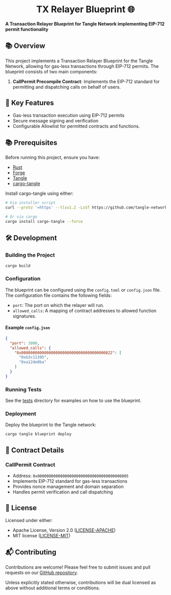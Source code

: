 # <h1 align="center"> TX Relayer Blueprint 🌐 </h1>

**A Transaction Relayer Blueprint for Tangle Network implementing EIP-712 permit functionality**

## 📚 Overview

This project implements a Transaction Relayer Blueprint for the Tangle Network, allowing for gas-less transactions through EIP-712 permits. The blueprint consists of two main components:

1. **CallPermit Precompile Contract**: Implements the EIP-712 standard for permitting and dispatching calls on behalf of users.

## 🔑 Key Features

- Gas-less transaction execution using EIP-712 permits
- Secure message signing and verification
- Configurable Allowlist for permitted contracts and functions.

## 📚 Prerequisites

Before running this project, ensure you have:

- [Rust](https://www.rust-lang.org/tools/install)
- [Forge](https://getfoundry.sh)
- [Tangle](https://github.com/tangle-network/tangle?tab=readme-ov-file#-getting-started-)
- [cargo-tangle](https://crates.io/crates/cargo-tangle)

Install cargo-tangle using either:

```bash
# Via installer script
curl --proto '=https' --tlsv1.2 -LsSf https://github.com/tangle-network/gadget/releases/download/cargo-tangle-v0.1.2/cargo-tangle-installer.sh | sh

# Or via cargo
cargo install cargo-tangle --force
```

## 🛠️ Development

### Building the Project

```bash
cargo build
```

### Configuration

The blueprint can be configured using the `config.toml` or `config.json` file. The configuration file contains the following fields:

- `port`: The port on which the relayer will run.
- `allowed_calls`: A mapping of contract addresses to allowed function signatures.

#### Example `config.json`

```json
{
  "port": 3000,
  "allowed_calls": {
    "0x0000000000000000000000000000000000000822": [
      "0xb3c11395",
      "0xa12de0ba"
    ]
  }
}
```


### Running Tests

See the [tests](./tests) directory for examples on how to use the blueprint.

### Deployment

Deploy the blueprint to the Tangle network:

```bash
cargo tangle blueprint deploy
```

## 📖 Contract Details

### CallPermit Contract
- Address: `0x0000000000000000000000000000000000000805`
- Implements EIP-712 standard for gas-less transactions
- Provides nonce management and domain separation
- Handles permit verification and call dispatching

## 📜 License

Licensed under either:
* Apache License, Version 2.0 ([LICENSE-APACHE](LICENSE-APACHE))
* MIT license ([LICENSE-MIT](LICENSE-MIT))

## 📬 Contributing

Contributions are welcome! Please feel free to submit issues and pull requests on our [GitHub repository](https://github.com/tangle-network/blueprint-template/issues).

Unless explicitly stated otherwise, contributions will be dual licensed as above without additional terms or conditions.
